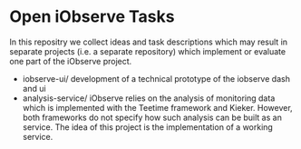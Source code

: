 # Open iObserve Tasks

In this repositry we collect ideas and task descriptions which may result
in separate projects (i.e. a separate repository) which implement or
evaluate one part of the iObserve project.

* iobserve-ui/        development of a technical prototype of the iobserve
                      dash and ui
* analysis-service/   iObserve relies on the analysis of monitoring data
                      which is implemented with the Teetime framework and
                      Kieker. However, both frameworks do not specify how
                      such analysis can be built as an service. The idea of
                      this project is the implementation of a working
                      service.

